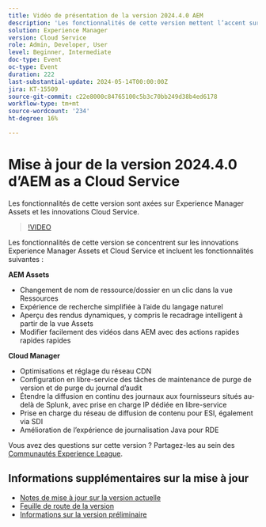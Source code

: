 ```yaml
---
title: Vidéo de présentation de la version 2024.4.0 AEM
description: 'Les fonctionnalités de cette version mettent l’accent sur Experience Manager Assets et les innovations Cloud Service et incluent les éléments suivants : AEM Assets:1-clic sur la ressource/changement de nom de dossier dans la vue AssetsExpérience de recherche simplifiée à l’aide du langage naturelAperçu des rendus dynamiques comprenant le recadrage intelligent à partir de la vue Assets Modifier les vidéos facilement dans AEM avec les actions rapides expressCloud Manager:optimisations du réseau de diffusion de contenu et réglage de la configuration en libre-service de la purge de la version des tâches de maintenance des journaux d’audit. Splunk, avec prise en charge du réseau de diffusion de contenu (CDN) en libre-service dédié pour ESI, également via SDIInversion de l’expérience de journalisation Java améliorée pour RDE'
solution: Experience Manager
version: Cloud Service
role: Admin, Developer, User
level: Beginner, Intermediate
doc-type: Event
oc-type: Event
duration: 222
last-substantial-update: 2024-05-14T00:00:00Z
jira: KT-15509
source-git-commit: c22e8000c84765100c5b3c70bb249d38b4ed6178
workflow-type: tm+mt
source-wordcount: '234'
ht-degree: 16%

---
```


# Mise à jour de la version 2024.4.0 d’AEM as a Cloud Service

Les fonctionnalités de cette version sont axées sur Experience Manager Assets et les innovations Cloud Service.

>[!VIDEO](https://video.tv.adobe.com/v/3429111/?learn=on)

Les fonctionnalités de cette version se concentrent sur les innovations Experience Manager Assets et Cloud Service et incluent les fonctionnalités suivantes :

**AEM Assets**
* Changement de nom de ressource/dossier en un clic dans la vue Ressources
* Expérience de recherche simplifiée à l’aide du langage naturel
* Aperçu des rendus dynamiques, y compris le recadrage intelligent à partir de la vue Assets
* Modifier facilement des vidéos dans AEM avec des actions rapides rapides rapides

**Cloud Manager**
* Optimisations et réglage du réseau CDN
* Configuration en libre-service des tâches de maintenance de purge de version et de purge du journal d’audit
* Étendre la diffusion en continu des journaux aux fournisseurs situés au-delà de Splunk, avec prise en charge IP dédiée en libre-service
* Prise en charge du réseau de diffusion de contenu pour ESI, également via SDI
* Amélioration de l’expérience de journalisation Java pour RDE

Vous avez des questions sur cette version ?  Partagez-les au sein des [Communautés Experience League](https://adobe.ly/44Ofo8H).

## Informations supplémentaires sur la mise à jour

* [Notes de mise à jour sur la version actuelle](https://experienceleague.adobe.com/docs/experience-manager-cloud-service/content/release-notes/home.html?lang=fr)
* [Feuille de route de la version](https://experienceleague.adobe.com/docs/experience-manager-release-information/aem-release-updates/update-releases-roadmap.html?lang=fr)
* [Informations sur la version préliminaire](https://experienceleague.adobe.com/docs/experience-manager-cloud-service/content/release-notes/prerelease.html?lang=fr)
